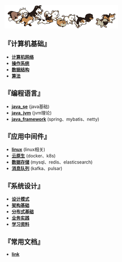 
![奔跑的小狗](resource/00_index_header.gif)

## 『**计算机基础**』
* [**计算机网络**](document/1000_计算机基础/1100_计算机网络)
* [**操作系统**](document/1000_计算机基础/1200_操作系统)
* [**数据结构**](document/1000_计算机基础/1300_数据结构)
* [**算法**](document/1000_计算机基础/1400_算法)


## 『**编程语言**』
* [**java_se**](document/2000_编程语言/2100_java_se) (java基础)
* [**java_jvm**](document/2000_编程语言/2200_java_jvm) (jvm理论)
* [**java_framework**](document/2000_编程语言/2300_java_framework) (spring、mybatis、netty)


## 『**应用中间件**』
* [**linux**](document/4000_应用中间件/4000_linux) (linux相关)
* [**云原生**](document/4000_应用中间件/4100_云原生) (docker、k8s)
* [**数据存储**](document/4000_应用中间件/4200_数据存储) (mysql、redis、elasticsearch)
* [**消息队列**](document/4000_应用中间件/4300_消息队列) (kafka、pulsar)


## 『**系统设计**』
* [**设计模式**](document/7000_系统设计/7100_设计模式)
* [**架构基础**](document/7000_系统设计/7200_架构基础)
* [**分布式基础**](document/7000_系统设计/7300_分布式基础)
* [**业务实践**](document/7000_系统设计/7800_业务设计)
* [**学习资料**](document/7000_系统设计/7900_学习资料)


## 『**常用文档**』
* [**link**](document/9000_常用文档)



